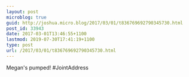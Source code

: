 ```yaml
---
layout: post
microblog: true
guid: http://joshua.micro.blog/2017/03/01/t836769692790345730.html
post_id: 33943
date: 2017-03-01T13:46:55+1100
lastmod: 2019-07-30T17:41:19+1100
type: post
url: /2017/03/01/t836769692790345730.html
---
```

Megan's pumped! #JointAddress
